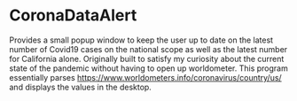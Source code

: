 # CoronaDataAlert
Provides a small popup window to keep the user up to date on the latest number of Covid19 cases on the national scope as well as the latest number for California alone.
Originally built to satisfy my curiosity about the current state of the pandemic without having to open up worldometer. This program essentially parses https://www.worldometers.info/coronavirus/country/us/ and displays the values in the desktop.
